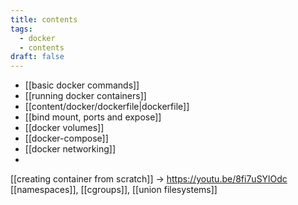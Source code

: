 ```yaml
---
title: contents
tags:
  - docker
  - contents
draft: false
---
```

- [[basic docker commands]]
- [[running docker containers]]
- [[content/docker/dockerfile|dockerfile]]
- [[bind mount, ports and expose]]
- [[docker volumes]]
- [[docker-compose]]
- [[docker networking]]
- 

[[creating container from scratch]] -> https://youtu.be/8fi7uSYlOdc
[[namespaces]], [[cgroups]], [[union filesystems]]